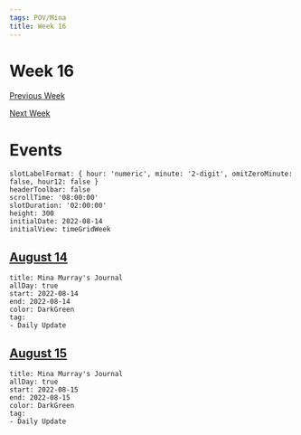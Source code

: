 ```yaml
---
tags: POV/Mina
title: Week 16
---
```


# Week 16

[Previous Week](2022-W33)

[Next Week](2022-W35)

# Events

```itinerary
slotLabelFormat: { hour: 'numeric', minute: '2-digit', omitZeroMinute: false, hour12: false }
headerToolbar: false
scrollTime: '08:00:00'
slotDuration: '02:00:00'
height: 300
initialDate: 2022-08-14
initialView: timeGridWeek
```

## [August 14](2022-08-14.md)

```itinerary-event
title: Mina Murray's Journal
allDay: true
start: 2022-08-14
end: 2022-08-14
color: DarkGreen
tag:
- Daily Update
```

## [August 15](2022-08-15.md)

```itinerary-event
title: Mina Murray's Journal
allDay: true
start: 2022-08-15
end: 2022-08-15
color: DarkGreen
tag:
- Daily Update
```